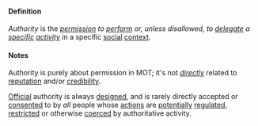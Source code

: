 #### Definition

*Authority* is the *[permission](https://github.com/gcassel/Modular-Organization-Terminology/blob/master/terms/permit.md) to [perform](https://github.com/gcassel/Modular-Organization-Terminology/blob/master/terms/perform.md) or, unless disallowed, to [delegate](https://github.com/gcassel/Modular-Organization-Terminology/blob/master/terms/delegate.md) a [specific](https://github.com/gcassel/Modular-Organization-Terminology/blob/master/terms/specific.md) [activity](https://github.com/gcassel/Modular-Organization-Terminology/blob/master/terms/activity.md)* in a specific [social](https://github.com/gcassel/Modular-Organization-Terminology/blob/master/terms/social.md) [context](https://github.com/gcassel/Modular-Organization-Terminology/blob/master/terms/context.md).  

#### Notes

Authority is purely about permission in MOT; it's not *[directly](https://github.com/gcassel/Modular-Organization-Terminology/blob/master/terms/direct.md)* related to [reputation](https://github.com/gcassel/Modular-Organization-Terminology/blob/master/terms/reputation.md) and/or [credibility](https://github.com/gcassel/Modular-Organization-Terminology/blob/master/terms/credibility.md). 
 
[Official](https://github.com/gcassel/Modular-Organization-Terminology/blob/master/terms/official.md) authority is always [designed](https://github.com/gcassel/Modular-Organization-Terminology/blob/master/terms/design.md), and is rarely directly accepted or [consented](https://github.com/gcassel/Modular-Organization-Terminology/blob/master/terms/consent.md) to by *all* people whose [actions](https://github.com/gcassel/Modular-Organization-Terminology/blob/master/terms/act.md) are [potentially](https://github.com/gcassel/Modular-Organization-Terminology/blob/master/terms/potential.md) [regulated](https://github.com/gcassel/Modular-Organization-Terminology/blob/master/terms/regulation.md), [restricted](https://github.com/gcassel/Modular-Organization-Terminology/blob/master/terms/restrict.md) or otherwise [coerced](https://github.com/gcassel/Modular-Organization-Terminology/blob/master/terms/coerce.md) by authoritative activity.
